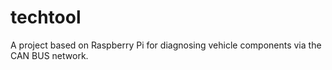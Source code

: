 # techtool
A  project based on Raspberry Pi for diagnosing vehicle components via the CAN BUS network.
